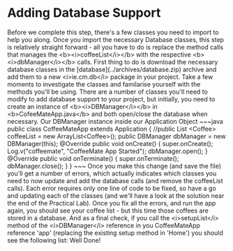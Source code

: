 # Adding Database Support 

Before we complete this step, there's a few classes you need to import to help you along. Once you import the necessary Database classes, this step is relatively straight forward - all you have to do is replace the method calls that manages the &lt;b&gt;&lt;i&gt;coffeeList&lt;\/i&gt;&lt;\/b&gt; with the respective &lt;b&gt;&lt;i&gt;dbManager&lt;\/i&gt;&lt;\/b&gt; calls. First thing to do is download the necessary database classes in the \[database\]\(..\/archives\/database.zip\) archive and add them to a new &lt;i&gt;ie.cm.db&lt;\/i&gt; package in your project. Take a few moments to investigate the classes and familarise yourself with the methods you'll be using. There are a number of classes you'll need to modify to add database support to your project, but initially, you need to create an instance of &lt;b&gt;&lt;i&gt;DBManager&lt;\/i&gt;&lt;\/b&gt; in &lt;b&gt;CofeeMateApp.java&lt;\/b&gt; and both open\/close the database when necessary. Our DBManager instance inside our Application Object ~~~java public class CoffeeMateApp extends Application { \/\/public List &lt;Coffee&gt; coffeeList = new ArrayList&lt;Coffee&gt;\(\); public DBManager dbManager = new DBManager\(this\); @Override public void onCreate\(\) { super.onCreate\(\); Log.v\("coffeemate", "CoffeeMate App Started"\); dbManager.open\(\); } @Override public void onTerminate\(\) { super.onTerminate\(\); dbManager.close\(\); } } ~~~ Once you make this change \(and save the file\) you'll get a number of errors, which actually indicates which classes you need to now update and add the database calls \(and remove the coffeeList calls\). Each error requires only one line of code to be fixed, so have a go and updating each of the classes \(and we'll have a look at the solution near the end of the Practical Lab\). Once you fix all the errors, and run the app again, you should see your coffee list - but this time those coffees are stored in a database. And as a final check, if you call the &lt;i&gt;setupList&lt;\/i&gt; method of the &lt;i&gt;DBManager&lt;\/i&gt; reference in you CoffeeMateApp reference 'app' \(replacing the existing setup method in 'Home'\) you should see the following list: Well Done!

